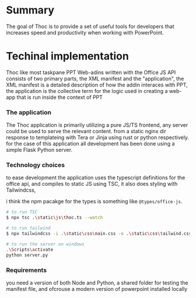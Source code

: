 # Summary
The goal of Thoc is to provide a set of useful tools for developers that increases 
speed and productivity when working with PowerPoint. 

# Techinal implementation
Thoc like most taskpane PPT Web-adins written with the Office JS API consists of 
two primary parts, the XML manifest and the "application", the XML manifest is a 
detailed description of how the addin interaces with PPT, the application is the 
collective term for the logic used in creating a web-app that is run inside the 
context of PPT

### The application
The Thoc application is primarily utilizing a pure JS/TS frontend, 
any server could be used to serve the relevant content. from a static nginx dir 
response to templateing with Tera or Jinja using rust or python respectively. 
for the case of this application all development has been done using a simple 
Flask Python server. 

### Technology choices
to ease development the application uses the typescript definitions for the office api, 
and compiles to static JS using TSC, it also does styling with Tailwindcss,

i think the npm pacakge for the types is something like `@types/office-js`.

```bash
# to run TSC
$ npx tsc .\static\js\thoc.ts --watch

# to run tailwind
$ npx tailwindcss -i .\static\css\main.css -o .\static\css\tailwind.css --watch

# to run the server on windows
.\Scripts\activate
python server.py
```
### Requirements
you need a version of both Node and Python,
a shared folder for testing the manifest file,
and ofcrouse a modern version of powerpoint installed
locally
